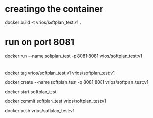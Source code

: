 # creatingo the container
docker build -t vrios/softplan_test:v1 .

# run on port 8081
docker run --name softplan_test -p 8081:8081 vrios/softplan_test:v1

# 
docker tag vrios/softplan_test:v1 vrios/softplan_test:v1

docker create --name softplan_test -p 8081:8081 vrios/softplan_test:v1

docker start softplan_test

docker commit softplan_test vrios/softplan_test:v1

docker push vrios/softplan_test:v1

